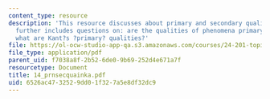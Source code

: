 ```yaml
---
content_type: resource
description: 'This resource discusses about primary and secondary qualities which
  further includes questions on: are the qualities of phenomena primary or secondary,
  what are Kant?s ?primary? qualities?'
file: https://ol-ocw-studio-app-qa.s3.amazonaws.com/courses/24-201-topics-in-the-history-of-philosophy-kant-fall-2005/6526ac4732529dd01f327a5e8df32dc9_14_prnsecquainka.pdf
file_type: application/pdf
parent_uid: f7038a8f-2b52-6de0-9b69-252d4e671a7f
resourcetype: Document
title: 14_prnsecquainka.pdf
uid: 6526ac47-3252-9dd0-1f32-7a5e8df32dc9
---
```

